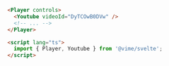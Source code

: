 ```html {2,7} title="example.svelte"
<Player controls>
  <Youtube videoId="DyTCOwB0DVw" />
  <!-- ... -->
</Player>

<script lang="ts">
  import { Player, Youtube } from '@vime/svelte';
</script>
```
